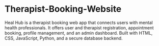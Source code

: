 # Therapist-Booking-Website
Heal Hub is a therapist booking web app that connects users with mental health professionals. It offers user and therapist registration, appointment booking, profile management, and an admin dashboard. Built with HTML, CSS, JavaScript, Python, and a secure database backend.
